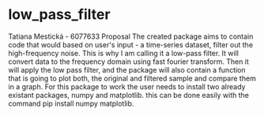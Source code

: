 # low_pass_filter
Tatiana Mestická - 6077633
Proposal
The created package aims to contain code that would based on user's input - a time-series dataset, filter out the high-frequency noise. This is why I am calling it a low-pass filter. It will convert data to the frequency domain using fast fourier transform. Then it will apply the low pass filter, and the package will also contain a function that is going to plot both, the original and filtered sample and compare them in a graph. 
For this package to work the user needs to install two already existant packages, numpy and matplotlib. this can be done easily with the command pip install numpy matplotlib. 
